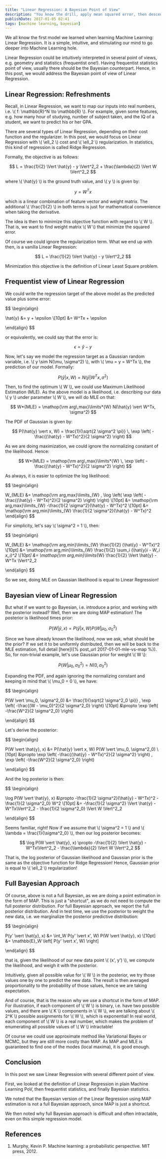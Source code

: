 ```yaml
---
title: "Linear Regression: A Bayesian Point of View"
description: "You know the drill, apply mean squared error, then descend those gradients. But, what is the intuition of that process in Bayesian PoV?"
publishDate: 2017-01-05 02:41
tags: [machine learning, bayesian]
---
```


We all know the first model we learned when learning Machine Learning: Linear Regression. It is a simple, intuitive, and stimulating our mind to go deeper into Machine Learning hole.

Linear Regression could be intuitively interpreted in several point of views, e.g. geometry and statistics (frequentist one!). Having frequentist statistics point of view, usually there should be the Bayesian counterpart. Hence, in this post, we would address the Bayesian point of view of Linear Regression.

<h2 class="section-heading">Linear Regression: Refreshments</h2>

Recall, in Linear Regression, we want to map our inputs into real numbers, i.e. \\( f: \mathbb{R}^N \to \mathbb{R} \\). For example, given some features, e.g. how many hour of studying, number of subject taken, and the IQ of a student, we want to predict his or her GPA.

There are several types of Linear Regression, depending on their cost function and the regularizer. In this post, we would focus on Linear Regression with \\( \ell_2 \\) cost and \\( \ell_2 \\) regularization. In statistics, this kind of regression is called Ridge Regression.

Formally, the objective is as follows:

$$ L = \frac{1}{2} \Vert \hat{y} - y \Vert^2_2 + \frac{\lambda}{2} \Vert W \Vert^2_2 $$

where \\( \hat{y} \\) is the ground truth value, and \\( y \\) is given by:

$$ y = W^Tx $$

which is a linear combination of feature vector and weight matrix. The additional \\( \frac{1}{2} \\) in both terms is just for mathematical convenience when taking the derivative.

The idea is then to minimize this objective function with regard to \\( W \\). That is, we want to find weight matrix \\( W \\) that minimize the squared error.

Of course we could ignore the regularization term. What we end up with then, is a vanilla Linear Regression:

$$ L = \frac{1}{2} \Vert \hat{y} - y \Vert^2_2 $$

Minimization this objective is the definition of Linear Least Square problem.

<h2 class="section-heading">Frequentist view of Linear Regression</h2>

We could write the regression target of the above model as the predicted value plus some error:

$$
\begin{align}

\hat{y} &= y + \epsilon \\[10pt]
        &= W^Tx + \epsilon

\end{align}
$$

or equivalently, we could say that the error is:

$$ \epsilon = \hat{y} - y $$

Now, let's say we model the regression target as a Gaussian random variable, i.e. \\( y \sim N(\mu, \sigma^2) \\), with \\( \mu = y = W^Tx \\), the prediction of our model. Formally:

$$ P(\hat{y} \vert x, W) = N(\hat{y} \vert W^Tx, \sigma^2) $$

Then, to find the optimum \\( W \\), we could use Maximum Likelihood Estimation (MLE). As the above model is a likelihood, i.e. describing our data \\( y \\) under parameter \\( W \\), we will do MLE on that:

$$ W*{MLE} = \mathop{\rm arg\,max}\limits*{W} N(\hat{y} \vert W^Tx, \sigma^2) $$

The PDF of Gaussian is given by:

$$ P(\hat{y} \vert x, W) = \frac{1}{\sqrt{2 \sigma^2 \pi}} \, \exp \left( -\frac{(\hat{y} - W^Tx)^2}{2 \sigma^2} \right) $$

As we are doing maximization, we could ignore the normalizing constant of the likelihood. Hence:

$$ W*{MLE} = \mathop{\rm arg\,max}\limits*{W} \, \exp \left( -\frac{(\hat{y} - W^Tx)^2}{2 \sigma^2} \right) $$

As always, it is easier to optimize the log likelihood:

$$
\begin{align}

W_{MLE} &= \mathop{\rm arg\,max}\limits_{W} \, \log \left( \exp \left( -\frac{(\hat{y} - W^Tx)^2}{2 \sigma^2} \right) \right) \\[10pt]
        &= \mathop{\rm arg\,max}\limits_{W} -\frac{1}{2 \sigma^2}(\hat{y} - W^Tx)^2 \\[10pt]
        &= \mathop{\rm arg\,min}\limits_{W} \frac{1}{2 \sigma^2}(\hat{y} - W^Tx)^2
\end{align}
$$

For simplicity, let's say \\( \sigma^2 = 1 \\), then:

$$
\begin{align}

W_{MLE} &= \mathop{\rm arg\,min}\limits_{W} \frac{1}{2} (\hat{y} - W^Tx)^2 \\[10pt]
        &= \mathop{\rm arg\,min}\limits_{W} \frac{1}{2} \sum_i (\hat{y}_i - W_i x_i)^2 \\[10pt]
        &= \mathop{\rm arg\,min}\limits_{W} \frac{1}{2} \Vert \hat{y} - W^Tx \Vert^2_2

\end{align}
$$

So we see, doing MLE on Gaussian likelihood is equal to Linear Regression!

<h2 class="section-heading">Bayesian view of Linear Regression</h2>

But what if we want to go Bayesian, i.e. introduce a prior, and working with the posterior instead? Well, then we are doing MAP estimation! The posterior is likelihood times prior:

$$ P(W \vert \hat{y}, x) = P(\hat{y} \vert x, W) P(W \vert \mu_0, \sigma^2_0) $$

Since we have already known the likelihood, now we ask, what should be the prior? If we set it to be uniformly distributed, then we will be back to the MLE estimation, full detail [here]({% post_url 2017-01-01-mle-vs-map %}). So, for non-trivial example, let's use Gaussian prior for weight \\( W \\):

$$ P(W \vert \mu_0, \sigma^2_0) = N(0, \sigma^2_0) $$

Expanding the PDF, and again ignoring the normalizing constant and keeping in mind that \\( \mu_0 = 0 \\), we have:

$$
\begin{align}

P(W \vert \mu_0, \sigma^2_0) &= \frac{1}{\sqrt{2 \sigma^2_0 \pi}} \, \exp \left( -\frac{(W - \mu_0)^2}{2 \sigma^2_0} \right) \\[10pt]
                             &\propto \exp \left( -\frac{W^2}{2 \sigma^2_0} \right)

\end{align}
$$

Let's derive the posterior:

$$
\begin{align}

P(W \vert \hat{y}, x) &= P(\hat{y} \vert x, W) P(W \vert \mu_0, \sigma^2_0) \\[10pt]
                      &\propto \exp \left( -\frac{(\hat{y} - W^Tx)^2}{2 \sigma^2} \right) \, \exp \left( -\frac{W^2}{2 \sigma^2_0} \right)

\end{align}
$$

And the log posterior is then:

$$
\begin{align}

\log P(W \vert \hat{y}, x) &\propto -\frac{1}{2 \sigma^2}(\hat{y} - W^Tx)^2 - \frac{1}{2 \sigma^2_0} W^2 \\[10pt]
                           &= -\frac{1}{2 \sigma^2} \Vert \hat{y} - W^Tx\Vert^2_2 - \frac{1}{2 \sigma^2_0} \Vert W \Vert^2_2

\end{align}
$$

Seems familiar, right! Now if we assume that \\( \sigma^2 = 1 \\) and \\( \lambda = \frac{1}{\sigma^2_0} \\), then our log posterior becomes:

$$ \log P(W \vert \hat{y}, x) \propto -\frac{1}{2} \Vert \hat{y} - W^Tx\Vert^2_2 - \frac{\lambda}{2} \Vert W \Vert^2_2 $$

That is, the log posterior of Gaussian likelihood and Gaussian prior is the same as the objective function for Ridge Regression! Hence, Gaussian prior is equal to \\( \ell_2 \\) regularization!

<h2 class="section-heading">Full Bayesian Approach</h2>

Of course, above is not a full Bayesian, as we are doing a point estimation in the form of MAP. This is just a "shortcut", as we do not need to compute the full posterior distribution. For full Bayesian approach, we report the full posterior distribution. And in test time, we use the posterior to weight the new data, i.e. we marginalize the posterior predictive distribution:

$$
\begin{align}

P(y' \vert \hat{y}, x) &= \int_W P(y' \vert x', W) P(W \vert \hat{y}, x) \\[10pt]
                       &= \mathbb{E}_W \left[ P(y' \vert x', W) \right]

\end{align}
$$

that is, given the likelihood of our new data point \\( (x', y') \\), we compute the likelihood, and weigh it with the posterior.

Intuitively, given all possible value for \\( W \\) in the posterior, we try those values one by one to predict the new data. The result is then averaged proportionality to the probability of those values, hence we are taking expectation.

And of course, that is the reason why we use a shortcut in the form of MAP. For illustration, if each component of \\( W \\) is binary, i.e. have two possible values, and there are \\( K \\) components in \\( W \\), we are talking about \\( 2^K \\) possible assignments for \\( W \\), which is exponential! In real world, each component of \\( W \\) is a real number, which makes the problem of enumerating all possible values of \\( W \\) intractable!

Of course we could use approximate method like Variational Bayes or MCMC, but they are still more costly than MAP. As MAP and MLE is guaranteed to find one of the modes (local maxima), it is good enough.

<h2 class="section-heading">Conclusion</h2>

In this post we saw Linear Regression with several different point of view.

First, we looked at the definition of Linear Regression in plain Machine Learning PoV, then frequentist statistics, and finally Bayesian statistics.

We noted that the Bayesian version of the Linear Regression using MAP estimation is not a full Bayesian approach, since MAP is just a shortcut.

We then noted why full Bayesian approach is difficult and often intractable, even on this simple regression model.

<h2 class="section-heading">References</h2>

1. Murphy, Kevin P. Machine learning: a probabilistic perspective. MIT press, 2012.
